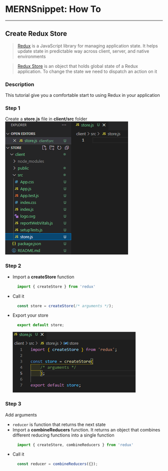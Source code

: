 # MERNSnippet: How To
---
## Create Redux Store

> [Redux](https://redux.js.org/) is a JavaScript library for managing application state. It helps update state in predictable way across client, server, and native environments<br />

> [Redux Store](https://redux.js.org/tutorials/fundamentals/part-4-store) is an object that holds global state of a Redux application. To change the state we need to dispatch an action on it<br />

### Description
This tutorial give you a comfortable start to using Redux in your application<br /> 

### Step 1
Create a **store.js** file in **client/src** folder<br/>
  ![1](img/1.png) <br />  

### Step 2
- Import a **createStore** function<br/>
  ```Javascript
    import { createStore } from 'redux'
  ```
- Call it <br />
  ```Javascript
    const store = createStore(/* arguments */);
  ```
- Export your store <br />
  ```Javascript
    export default store;
  ```
  ![2](img/2.png) <br />  

### Step 3
Add arguments <br />
-  `reducer` is function that returns the next state<br/>
  - Import a **combineReducers** function. It returns an object that combines different reducing functions into a single function <br />
    ```Javascript
      import { createStore, combineReducers } from 'redux'
    ```
  - Call it <br />
    ```Javascript
      const reducer = combineReducers({});
    ```
  
